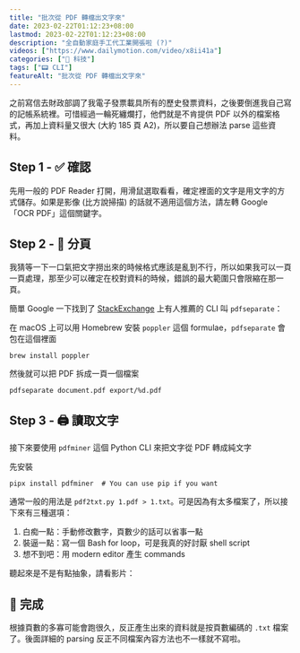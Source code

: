 ```yaml
---
title: "批次從 PDF 轉檔出文字來"
date: 2023-02-22T01:12:23+08:00
lastmod: 2023-02-22T01:12:23+08:00
description: "全自動家庭手工代工業開張啦 (?)"
videos: ["https://www.dailymotion.com/video/x8ii41a"]
categories: ["📱 科技"]
tags: ["📟 CLI"]
featureAlt: "批次從 PDF 轉檔出文字來"
---
```


之前寫信去財政部調了我電子發票載具所有的歷史發票資料，之後要倒進我自己寫的記帳系統裡。可惜經過一輪死纏爛打，他們就是不肯提供 PDF 以外的檔案格式，再加上資料量又很大 (大約 185 頁 A2)，所以要自己想辦法 parse 這些資料。

## Step 1 - ✅ 確認

先用一般的 PDF Reader 打開，用滑鼠選取看看，確定裡面的文字是用文字的方式儲存。如果是影像 (比方說掃描) 的話就不適用這個方法，請左轉 Google 「OCR PDF」這個關鍵字。

## Step 2 - 📑 分頁

我猜等一下一口氣把文字撈出來的時候格式應該是亂到不行，所以如果我可以一頁一頁處理，那至少可以確定在校對資料的時候，錯誤的最大範圍只會限縮在那一頁。

簡單 Google 一下找到了 [StackExchange](https://superuser.com/a/997424/1232107) 上有人推薦的 CLI 叫 `pdfseparate`：

在 macOS 上可以用 Homebrew 安裝 `poppler` 這個 formulae，`pdfseparate` 會包在這個裡面

```shell
brew install poppler
```

然後就可以把 PDF 拆成一頁一個檔案

```shell
pdfseparate document.pdf export/%d.pdf
```

## Step 3 - 🖨️ 讀取文字

接下來要使用 `pdfminer` 這個 Python CLI 來把文字從 PDF 轉成純文字

先安裝

```shell
pipx install pdfminer  # You can use pip if you want
```

通常一般的用法是 `pdf2txt.py 1.pdf > 1.txt`。可是因為有太多檔案了，所以接下來有三種選項：

1. 白痴一點：手動修改數字，頁數少的話可以省事一點
2. 裝逼一點：寫一個 Bash for loop，可是我真的好討厭 shell script
3. 想不到吧：用 modern editor 產生 commands

聽起來是不是有點抽象，請看影片：

<script src="https://geo.dailymotion.com/player/xc41k.js" data-video="x8ii41a"></script>

## 🎉 完成

根據頁數的多寡可能會跑很久，反正產生出來的資料就是按頁數編碼的 `.txt` 檔案了。後面詳細的 parsing 反正不同檔案內容方法也不一樣就不寫啦。
